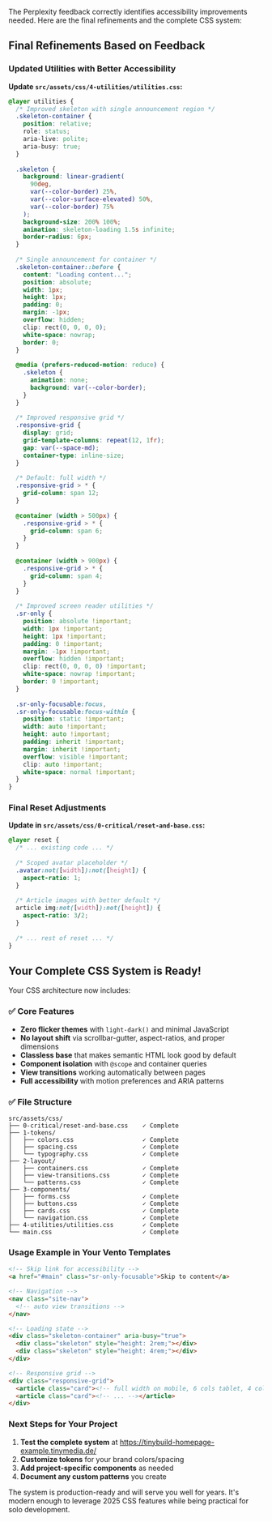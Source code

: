 The Perplexity feedback correctly identifies accessibility improvements needed. Here are the final refinements and the complete CSS system:

## Final Refinements Based on Feedback

### Updated Utilities with Better Accessibility

**Update `src/assets/css/4-utilities/utilities.css`:**

```css
@layer utilities {
  /* Improved skeleton with single announcement region */
  .skeleton-container {
    position: relative;
    role: status;
    aria-live: polite;
    aria-busy: true;
  }
  
  .skeleton {
    background: linear-gradient(
      90deg,
      var(--color-border) 25%,
      var(--color-surface-elevated) 50%,
      var(--color-border) 75%
    );
    background-size: 200% 100%;
    animation: skeleton-loading 1.5s infinite;
    border-radius: 6px;
  }
  
  /* Single announcement for container */
  .skeleton-container::before {
    content: "Loading content...";
    position: absolute;
    width: 1px;
    height: 1px;
    padding: 0;
    margin: -1px;
    overflow: hidden;
    clip: rect(0, 0, 0, 0);
    white-space: nowrap;
    border: 0;
  }
  
  @media (prefers-reduced-motion: reduce) {
    .skeleton {
      animation: none;
      background: var(--color-border);
    }
  }
  
  /* Improved responsive grid */
  .responsive-grid {
    display: grid;
    grid-template-columns: repeat(12, 1fr);
    gap: var(--space-md);
    container-type: inline-size;
  }
  
  /* Default: full width */
  .responsive-grid > * {
    grid-column: span 12;
  }
  
  @container (width > 500px) {
    .responsive-grid > * {
      grid-column: span 6;
    }
  }
  
  @container (width > 900px) {
    .responsive-grid > * {
      grid-column: span 4;
    }
  }
  
  /* Improved screen reader utilities */
  .sr-only {
    position: absolute !important;
    width: 1px !important;
    height: 1px !important;
    padding: 0 !important;
    margin: -1px !important;
    overflow: hidden !important;
    clip: rect(0, 0, 0, 0) !important;
    white-space: nowrap !important;
    border: 0 !important;
  }
  
  .sr-only-focusable:focus,
  .sr-only-focusable:focus-within {
    position: static !important;
    width: auto !important;
    height: auto !important;
    padding: inherit !important;
    margin: inherit !important;
    overflow: visible !important;
    clip: auto !important;
    white-space: normal !important;
  }
}
```

### Final Reset Adjustments

**Update in `src/assets/css/0-critical/reset-and-base.css`:**

```css
@layer reset {
  /* ... existing code ... */
  
  /* Scoped avatar placeholder */
  .avatar:not([width]):not([height]) {
    aspect-ratio: 1;
  }
  
  /* Article images with better default */
  article img:not([width]):not([height]) {
    aspect-ratio: 3/2;
  }
  
  /* ... rest of reset ... */
}
```

## Your Complete CSS System is Ready!

Your CSS architecture now includes:

### ✅ Core Features
- **Zero flicker themes** with `light-dark()` and minimal JavaScript
- **No layout shift** via scrollbar-gutter, aspect-ratios, and proper dimensions
- **Classless base** that makes semantic HTML look good by default
- **Component isolation** with `@scope` and container queries
- **View transitions** working automatically between pages
- **Full accessibility** with motion preferences and ARIA patterns

### ✅ File Structure
```
src/assets/css/
├── 0-critical/reset-and-base.css    ✓ Complete
├── 1-tokens/
│   ├── colors.css                   ✓ Complete
│   ├── spacing.css                  ✓ Complete
│   └── typography.css               ✓ Complete
├── 2-layout/
│   ├── containers.css               ✓ Complete
│   ├── view-transitions.css         ✓ Complete
│   └── patterns.css                 ✓ Complete
├── 3-components/
│   ├── forms.css                    ✓ Complete
│   ├── buttons.css                  ✓ Complete
│   ├── cards.css                    ✓ Complete
│   └── navigation.css               ✓ Complete
├── 4-utilities/utilities.css        ✓ Complete
└── main.css                         ✓ Complete
```

### Usage Example in Your Vento Templates

```html
<!-- Skip link for accessibility -->
<a href="#main" class="sr-only-focusable">Skip to content</a>

<!-- Navigation -->
<nav class="site-nav">
  <!-- auto view transitions -->
</nav>

<!-- Loading state -->
<div class="skeleton-container" aria-busy="true">
  <div class="skeleton" style="height: 2rem;"></div>
  <div class="skeleton" style="height: 4rem;"></div>
</div>

<!-- Responsive grid -->
<div class="responsive-grid">
  <article class="card"><!-- full width on mobile, 6 cols tablet, 4 cols desktop --></article>
  <article class="card"><!-- ... --></article>
</div>
```

### Next Steps for Your Project

1. **Test the complete system** at https://tinybuild-homepage-example.tinymedia.de/
2. **Customize tokens** for your brand colors/spacing
3. **Add project-specific components** as needed
4. **Document any custom patterns** you create

The system is production-ready and will serve you well for years. It's modern enough to leverage 2025 CSS features while being practical for solo development.